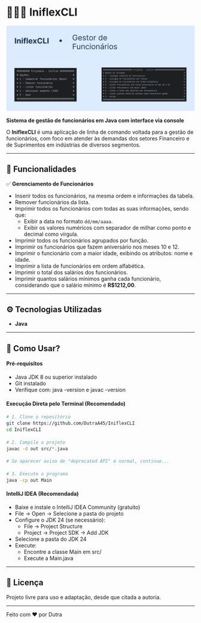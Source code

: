 # 👨🏻‍💻 IniflexCLI  

![IniflexCLI - Thumbnail](.github/images/thumbnail.png) 

**Sistema de gestão de funcionários em Java com interface via console**  

O **IniflexCLI** é uma aplicação de linha de comando voltada para a gestão de funcionários, com foco em atender às demandas dos setores Financeiro e de Suprimentos em indústrias de diversos segmentos. 

---

## 🔧 Funcionalidades  

✅ **Gerenciamento de Funcionários**

- Inserir todos os funcionários, na mesma ordem e informações da tabela.
- Remover funcionários da lista.
- Imprimir todos os funcionários com todas as suas informações, sendo que:
  - Exibir a data no formato `dd/mm/aaaa`.
  - Exibir os valores numéricos com separador de milhar como ponto e decimal como vírgula.
- Imprimir todos os funcionários agrupados por função.
- Imprimir os funcionários que fazem aniversário nos meses 10 e 12.
- Imprimir o funcionário com a maior idade, exibindo os atributos: nome e idade.
- Imprimir a lista de funcionários em ordem alfabética.
- Imprimir o total dos salários dos funcionários.
- Imprimir quantos salários mínimos ganha cada funcionário, considerando que o salário mínimo é **R$1212,00**.


---

## ⚙️ Tecnologias Utilizadas  
- **Java**

---

## 🚀 Como Usar? 

#### Pré-requisitos
- Java JDK 8 ou superior instalado
- Git instalado
- Verifique com: java -version e javac -version

#### Execução Direta pelo Terminal (Recomendado)

```bash
# 1. Clone o repositório
git clone https://github.com/DutraA45/IniflexCLI
cd IniflexCLI

# 2. Compile o projeto
javac -d out src/*.java

# Se aparecer aviso de "deprecated API" é normal, continue...

# 3. Execute o programa
java -cp out Main
```

#### IntelliJ IDEA (Recomendada)

- Baixe e instale o IntelliJ IDEA Community (gratuito)
- File → Open → Selecione a pasta do projeto
- Configure o JDK 24 (se necessário):
  - File → Project Structure
  - Project → Project SDK → Add JDK
- Selecione a pasta do JDK 24
- Execute:
  - Encontre a classe Main em src/
  - Execute a Main.java
---

## 📄 Licença  
Projeto livre para uso e adaptação, desde que citada a autoria.  

---  
Feito com ❤️ por Dutra
